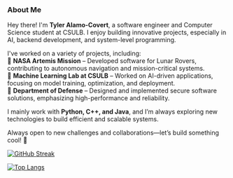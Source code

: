 ### About Me  
Hey there! I'm **Tyler Alamo-Covert**, a software engineer and Computer Science student at CSULB. I enjoy building innovative projects, especially in AI, backend development, and system-level programming.  

I've worked on a variety of projects, including:  
🚀 **NASA Artemis Mission** – Developed software for Lunar Rovers, contributing to autonomous navigation and mission-critical systems.  
🧠 **Machine Learning Lab at CSULB** – Worked on AI-driven applications, focusing on model training, optimization, and deployment.  
🔐 **Department of Defense** – Designed and implemented secure software solutions, emphasizing high-performance and reliability.  

I mainly work with **Python, C++, and Java**, and I’m always exploring new technologies to build efficient and scalable systems.  

Always open to new challenges and collaborations—let’s build something cool! 🚀  

[![GitHub Streak](https://streak-stats.demolab.com/?user=talamo13&theme=dark)](https://git.io/streak-stats)

[![Top Langs](https://github-readme-stats.vercel.app/api/top-langs/?username=talamo13&layout=compact)](https://github.com/anuraghazra/github-readme-stats)
